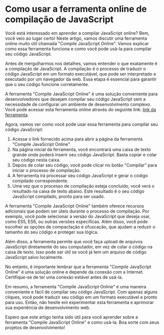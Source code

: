 Como usar a ferramenta online de compilação de JavaScript
=========================================================

Você está interessado em aprender a compilar JavaScript online? Bem, você veio ao lugar certo! Neste artigo, vamos discutir uma ferramenta online muito útil chamada "Compile JavaScript Online". Vamos explicar como essa ferramenta funciona e como você pode usá-la para compilar seu código JavaScript.

Antes de mergulharmos nos detalhes, vamos entender o que exatamente é a compilação de JavaScript. A compilação é o processo de traduzir o código JavaScript em um formato executável, que pode ser interpretado e executado por um navegador da web. Essa etapa é essencial para garantir que o seu código funcione corretamente.

A ferramenta "Compile JavaScript Online" é uma solução conveniente para desenvolvedores que desejam compilar seu código JavaScript sem a necessidade de configurar um ambiente de desenvolvimento complexo. Você pode acessar esta ferramenta online através do seguinte link: [link da ferramenta](https://www.onlinecalculatorsfree.com/pt/tools/compile-javascript-online.html).

Agora, vamos ver como você pode usar essa ferramenta para compilar seu código JavaScript:

1. Acesse o link fornecido acima para abrir a página da ferramenta "Compile JavaScript Online".
2. Na página inicial da ferramenta, você encontrará uma caixa de texto grande onde poderá inserir seu código JavaScript. Basta copiar e colar seu código nesta caixa.
3. Depois de colar seu código, você pode clicar no botão "Compilar" para iniciar o processo de compilação.
4. A ferramenta irá processar seu código JavaScript e gerar o código compilado correspondente.
5. Uma vez que o processo de compilação esteja concluído, você verá o resultado na caixa de texto abaixo. Este resultado é o seu código JavaScript compilado, pronto para ser usado.

A ferramenta "Compile JavaScript Online" também oferece recursos adicionais que podem ser úteis durante o processo de compilação. Por exemplo, você pode selecionar a versão do JavaScript que deseja usar, como ES5, ES6, ou outras versões específicas. Além disso, você pode escolher as opções de compactação e ofuscação, que ajudam a reduzir o tamanho do seu código e proteger sua lógica.

Além disso, a ferramenta permite que você faça upload de arquivos JavaScript diretamente do seu computador, em vez de colar o código na caixa de texto. Isso pode ser útil se você já tem um arquivo de código JavaScript salvo localmente.

No entanto, é importante lembrar que a ferramenta "Compile JavaScript Online" é uma solução online e depende da conexão com a Internet. Certifique-se de ter uma conexão estável antes de usá-la.

Em resumo, a ferramenta "Compile JavaScript Online" é uma maneira conveniente e fácil de compilar seu código JavaScript. Com apenas alguns cliques, você pode traduzir seu código em um formato executável e pronto para uso. Então, não hesite em experimentar esta ferramenta e aprimorar sua experiência de desenvolvimento web.

Espero que este artigo tenha sido útil para você aprender sobre a ferramenta "Compile JavaScript Online" e como usá-la. Boa sorte com seus projetos de desenvolvimento!